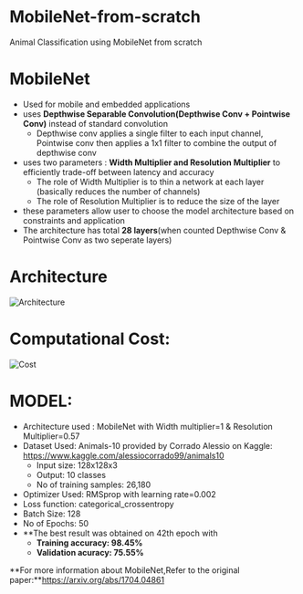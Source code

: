 # MobileNet-from-scratch
Animal Classification using MobileNet from scratch

# MobileNet
* Used for mobile and embedded applications
* uses **Depthwise Separable Convolution(Depthwise Conv + Pointwise Conv)** instead of standard convolution 
    * Depthwise conv applies a single filter to each input channel, Pointwise conv then applies a 1x1 filter to combine the output of depthwise conv
* uses two parameters : **Width Multiplier and Resolution Multiplier** to efficiently trade-off between latency and accuracy
    * The role of Width Multiplier is to thin a network at each layer (basically reduces the number of channels)
    * The role of Resolution Multiplier is to reduce the size of the layer
* these parameters allow user to choose the model architecture based on constraints and application
* The architecture has total **28 layers**(when counted Depthwise Conv & Pointwise Conv as two seperate layers)

# Architecture
![**Architecture**](https://github.com/yash88600/MobileNet-from-scratch/blob/master/mobilenet%20architecture.png)

# Computational Cost:
![**Cost**](https://github.com/yash88600/MobileNet-from-scratch/blob/master/mobilenetcomputation%20cost.PNG)

# MODEL:
* Architecture used : MobileNet with Width multiplier=1 & Resolution Multiplier=0.57
* Dataset Used: Animals-10 provided by Corrado Alessio on Kaggle: https://www.kaggle.com/alessiocorrado99/animals10
     * Input size: 128x128x3
     * Output: 10 classes
     * No of training samples: 26,180
* Optimizer Used: RMSprop with learning rate=0.002
* Loss function: categorical_crossentropy
* Batch Size: 128
* No of Epochs: 50
* **The best result was obtained on 42th epoch with
     * **Training accuracy: 98.45%**
     * **Validation acuracy: 75.55%**
      
 **For more information about MobileNet,Refer to the original paper:**https://arxiv.org/abs/1704.04861
